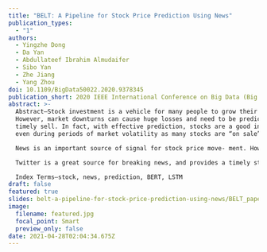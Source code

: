 ```yaml
---
title: "BELT: A Pipeline for Stock Price Prediction Using News"
publication_types:
  - "1"
authors:
  - Yingzhe Dong
  - Da Yan
  - Abdullateef Ibrahim Almudaifer
  - Sibo Yan
  - Zhe Jiang
  - Yang Zhou
doi: 10.1109/BigData50022.2020.9378345
publication_short: 2020 IEEE International Conference on Big Data (Big Data)
abstract: >-
  Abstract—Stock investment is a vehicle for many people to grow their wealth.
  However, market downturns can cause huge losses and need to be predicted for a
  timely sell. In fact, with effective prediction, stocks are a good investment
  even during periods of market volatility as many stocks are “on sale”.

  News is an important source of signal for stock price move- ment. However, stock analysts usually adjust their analysis according to the news in a subject manner, and wrong judgments can cause investors huge losses.

  Twitter is a great source for breaking news, and provides a timely stream of signals on stock trends. News on Twitter also tends to have a great impact on the market due to the large number of Twitter users. This paper proposes a data-driven pipeline to timely incorporate Twitter news about a company into a time series prediction model on the company’s stock price. Our approach, called BERT-LSTM (BELT), extracts informative features on stock price direction from Twitter news using the state-of-the-art natural language processing (NLP) model BERT, which are then used as covariates to a many-to-many stacked LSTM model that also utilizes historical stock prices to predict the direction of future stock price. Utilizing a carefully curated stock news dataset, we fine-tune BERT to effectively identify those news tweets that are relevant, and to extract NLP features that are indicative of price rises and falls. All model parameters are trained end-to-end to provide a data-driven and objective pipeline to incorporate news signals so as to avoid subjective analysis. Extensive experiments on real stock prices and Twitter news show that BELT is able to predict stock prices more accurately utilizing news information than if historical price data are used alone for prediction, and beats StockNet which is the current state of the art for news-based stock movement prediction.

  Index Terms—stock, news, prediction, BERT, LSTM
draft: false
featured: true
slides: belt-a-pipeline-for-stock-price-prediction-using-news/BELT_paper.pptx
image:
  filename: featured.jpg
  focal_point: Smart
  preview_only: false
date: 2021-04-28T02:04:34.675Z
---
```

